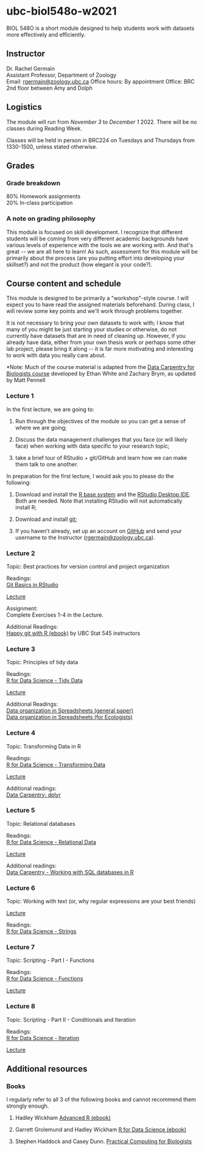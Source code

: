 # ubc-biol548o-w2021

BIOL 548O is a short module designed to help students work with datasets more effectively and efficiently. 


## Instructor

Dr. Rachel Germain  
Assistant Professor, Department of Zoology   
Email: rgermain@zoology.ubc.ca 
Office hours: By appointment
Office: BRC 2nd floor between Amy and Dolph

## Logistics

The module will run from *November 3* to *December 1* 2022. There will be no classes during Reading Week.

Classes will be held in person in BRC224 on Tuesdays and Thursdays from 1330-1500, unless stated otherwise.


## Grades

### Grade breakdown

80% Homework assignments   
20% In-class participation

### A note on grading philosophy
This module is focused on skill development. I recognize that different students will be coming from very different academic backgrounds have various levels of experience with the tools we are working with. And that's great -- we are all here to learn! As such, assessment for this module will be primarily about the process (are you putting effort into developing your skillset?) and not the product (how elegant is your code?). 


## Course content and schedule

This module is designed to be primarily a "workshop"-style course. I will expect you to have read the assigned materials beforehand. During class, I will review some key points and we'll work through problems together.

It is not necessary to bring your own datasets to work with; I know that many of you might be just starting your studies or otherwise, do not currently have datasets that are in need of cleaning up. However, if you already have data, either from your own thesis work or perhaps some other lab project, please bring it along -- it is far more motivating and interesting to work with data you really care about. 

*Note: Much of the course material is adapted from the [Data Carpentry for Biologists course](https://datacarpentry.org/semester-biology/) developed by Ethan White and Zachary Brym, as updated by Matt Pennell

### Lecture 1 

In the first lecture, we are going to:

1. Run through the objectives of the module so you can get a sense of where we are going;

2. Discuss the data management challenges that you face (or will likely face) when working with data specific to your research topic;

3. take a brief tour of RStudio + git/GitHub and learn how we can make them talk to one another. 

In preparation for the first lecture, I would ask you to please do the following:

1. Download and install the [R base system](https://www.r-project.org/) and the [RStudio Desktop IDE](https://rstudio.com/products/rstudio/). Both are needed. Note that installing RStudio will not automatically install R;

2. Download and install [git](https://git-scm.com/downloads);

3. If you haven't already, set up an account on [GitHub](https://github.com/) and send your username to the Instructor (rgermain@zoology.ubc.ca).

### Lecture 2 

Topic: Best practices for version control and project organization

Readings:    
[Git Basics in RStudio](https://nicercode.github.io/git/rstudio.html)

[Lecture](https://github.com/rgerlame/ubc-biol548o-w2020/blob/master/lectures/lecture2-versioncontrol.md)

Assignment:   
Complete Exercises 1-4 in the Lecture. 

Additional Readings:   
[Happy git with R (ebook)](https://happygitwithr.com/) by UBC Stat 545 instructors


### Lecture 3 

Topic: Principles of tidy data

Readings:   
[R for Data Science - Tidy Data](https://r4ds.had.co.nz/tidy-data.html)

[Lecture](https://github.com/rgerlame/ubc-biol548o-w2020/blob/master/lectures/lecture3-tidydata.md)

Additional Readings:  
[Data organization in Spreadsheets (general paper)](https://github.com/rgerlame/blob/master/pdfs/Data_Organization_in_Spreadsheets.pdf)   
[Data organization in Spreadsheets (for Ecologists)](https://datacarpentry.org/spreadsheet-ecology-lesson/04-quality-control/)

### Lecture 4

Topic: Transforming Data in R

Readings:   
[R for Data Science - Transforming  Data](https://r4ds.had.co.nz/transform.html)

[Lecture](https://github.com/rgerlame/ubc-biol548o-w2020/blob/master/lectures/lecture4-dplyr.md)

Additional readings:   
[Data Carpentry: dplyr](https://datacarpentry.org/R-ecology-lesson/03-dplyr.html)

### Lecture 5 

Topic: Relational databases

Readings:    
[R for Data Science - Relational Data](https://r4ds.had.co.nz/relational-data.html)

[Lecture](https://github.com/rgerlame/ubc-biol548o-w2020/blob/master/lectures/lecture5-relationaldata.md)

Additional readings:   
[Data Carpentry - Working with SQL databases in R](https://datacarpentry.org/R-ecology-lesson/05-r-and-databases.html)

### Lecture 6 

Topic: Working with text (or, why regular expressions are your best friends)

[Lecture](https://github.com/rgerlame/ubc-biol548o-w2020/blob/master/lectures/lecture6-regex.md)

Readings:  
[R for Data Science - Strings](https://r4ds.had.co.nz/strings.html)

### Lecture 7 

Topic: Scripting - Part I - Functions

Readings:   
[R for Data Science - Functions](https://r4ds.had.co.nz/functions.html)

[Lecture](https://github.com/rgerlame/ubc-biol548o-w2020/blob/master/lectures/lecture7-scripting.md)

### Lecture 8 

Topic: Scripting - Part II - Conditionals and Iteration

Readings:   
[R for Data Science - Iteration](https://r4ds.had.co.nz/iteration.html)

[Lecture](https://github.com/rgerlame/ubc-biol548o-w2020/blob/master/lectures/lecture8-scripting2.md)


## Additional resources

### Books
I regularly refer to all 3 of the following books and cannot recommend them strongly enough.

1. Hadley Wickham [Advanced R (ebook)](https://adv-r.hadley.nz/)

2. Garrett Grolemund and Hadley Wickham [R for Data Science (ebook)](https://r4ds.had.co.nz/)

3. Stephen Haddock and Casey Dunn. [Practical Computing for Biologists](http://practicalcomputing.org/)








